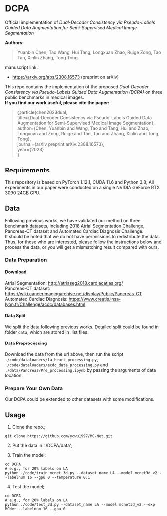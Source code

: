 # DCPA

Official implementation of *Dual-Decoder Consistency via Pseudo-Labels Guided Data Augmentation for Semi-Supervised Medical Image Segmentation*  

**Authors:**  

> Yuanbin Chen, Tao Wang, Hui Tang, Longxuan Zhao, Ruige Zong, Tao Tan, Xinlin Zhang, Tong Tong

manuscript link:  

- https://arxiv.org/abs/2308.16573 (preprint on arXiv)  

This repo contains the implementation of the proposed *Dual-Decoder Consistency via Pseudo-Labels Guided Data Augmentation (DCPA)* on three public benchmarks in medical images.  
**If you find our work useful, please cite the paper:**  

> @article{chen2023dual,  
> title={Dual-Decoder Consistency via Pseudo-Labels Guided Data Augmentation for Semi-Supervised Medical Image Segmentation},  
> author={Chen, Yuanbin and Wang, Tao and Tang, Hui and Zhao, Longxuan and Zong, Ruige and Tan, Tao and Zhang, Xinlin and Tong, Tong},  
> journal={arXiv preprint arXiv:2308.16573},  
> year={2023}  
> }

## Requirements
This repository is based on PyTorch 1.12.1, CUDA 11.6 and Python 3.8; All experiments in our paper were conducted on a single NVIDIA GeForce RTX 3090 24GB GPU.

## Data 

Following previous works, we have validated our method on three benchmark datasets, including 2018 Atrial Segmentation Challenge, Pancreas-CT dataset and Automated Cardiac Diagnosis Challenge.  
It should be noted that we do not have permissions to redistribute the data. Thus, for those who are interested, please follow the instructions below and process the data, or you will get a mismatching result compared with ours.

### Data Preparation

#### Download

Atrial Segmentation: http://atriaseg2018.cardiacatlas.org/  
Pancreas-CT dataset: https://wiki.cancerimagingarchive.net/display/Public/Pancreas-CT  
Automated Cardiac Diagnosis: https://www.creatis.insa-lyon.fr/Challenge/acdc/databases.html

#### Data Split

We split the data following previous works. Detailed split could be found in folder `data`, which are stored in .list files.

#### Data Preprocessing

Download the data from the url above, then run the script `./code/dataloaders/la_heart_processing.py`, `./code/dataloaders/acdc_data_processing.py` and `./data/Pancreas/Pre_processing.ipynb` by passing the arguments of data location.

### Prepare Your Own Data

Our DCPA could be extended to other datasets with some modifications.  

## Usage
1. Clone the repo.;
```
git clone https://github.com/ycwu1997/MC-Net.git
```
2. Put the data in './DCPA/data';

3. Train the model;
```
cd DCPA
# e.g., for 20% labels on LA
python ./code/train_mcnet_3d.py --dataset_name LA --model mcnet3d_v2 --labelnum 16 --gpu 0 --temperature 0.1
```
4. Test the model;
```
cd DCPA
# e.g., for 20% labels on LA
python ./code/test_3d.py --dataset_name LA --model mcnet3d_v2 --exp MCNet --labelnum 16 --gpu 0
```
